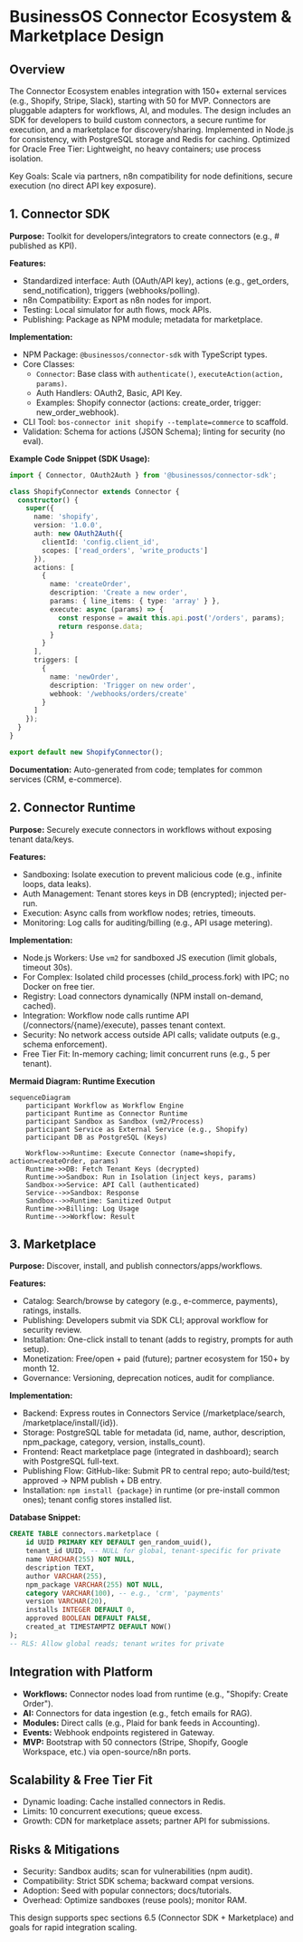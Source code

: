 # BusinessOS Connector Ecosystem & Marketplace Design

## Overview
The Connector Ecosystem enables integration with 150+ external services (e.g., Shopify, Stripe, Slack), starting with 50 for MVP. Connectors are pluggable adapters for workflows, AI, and modules. The design includes an SDK for developers to build custom connectors, a secure runtime for execution, and a marketplace for discovery/sharing. Implemented in Node.js for consistency, with PostgreSQL storage and Redis for caching. Optimized for Oracle Free Tier: Lightweight, no heavy containers; use process isolation.

Key Goals: Scale via partners, n8n compatibility for node definitions, secure execution (no direct API key exposure).

## 1. Connector SDK
**Purpose:** Toolkit for developers/integrators to create connectors (e.g., # published as KPI).

**Features:**
- Standardized interface: Auth (OAuth/API key), actions (e.g., get_orders, send_notification), triggers (webhooks/polling).
- n8n Compatibility: Export as n8n nodes for import.
- Testing: Local simulator for auth flows, mock APIs.
- Publishing: Package as NPM module; metadata for marketplace.

**Implementation:**
- NPM Package: `@businessos/connector-sdk` with TypeScript types.
- Core Classes:
  - `Connector`: Base class with `authenticate()`, `executeAction(action, params)`.
  - Auth Handlers: OAuth2, Basic, API Key.
  - Examples: Shopify connector (actions: create_order, trigger: new_order_webhook).
- CLI Tool: `bos-connector init shopify --template=commerce` to scaffold.
- Validation: Schema for actions (JSON Schema); linting for security (no eval).

**Example Code Snippet (SDK Usage):**
```typescript
import { Connector, OAuth2Auth } from '@businessos/connector-sdk';

class ShopifyConnector extends Connector {
  constructor() {
    super({
      name: 'shopify',
      version: '1.0.0',
      auth: new OAuth2Auth({
        clientId: 'config.client_id',
        scopes: ['read_orders', 'write_products']
      }),
      actions: [
        {
          name: 'createOrder',
          description: 'Create a new order',
          params: { line_items: { type: 'array' } },
          execute: async (params) => {
            const response = await this.api.post('/orders', params);
            return response.data;
          }
        }
      ],
      triggers: [
        {
          name: 'newOrder',
          description: 'Trigger on new order',
          webhook: '/webhooks/orders/create'
        }
      ]
    });
  }
}

export default new ShopifyConnector();
```

**Documentation:** Auto-generated from code; templates for common services (CRM, e-commerce).

## 2. Connector Runtime
**Purpose:** Securely execute connectors in workflows without exposing tenant data/keys.

**Features:**
- Sandboxing: Isolate execution to prevent malicious code (e.g., infinite loops, data leaks).
- Auth Management: Tenant stores keys in DB (encrypted); injected per-run.
- Execution: Async calls from workflow nodes; retries, timeouts.
- Monitoring: Log calls for auditing/billing (e.g., API usage metering).

**Implementation:**
- Node.js Workers: Use `vm2` for sandboxed JS execution (limit globals, timeout 30s).
- For Complex: Isolated child processes (child_process.fork) with IPC; no Docker on free tier.
- Registry: Load connectors dynamically (NPM install on-demand, cached).
- Integration: Workflow node calls runtime API (/connectors/{name}/execute), passes tenant context.
- Security: No network access outside API calls; validate outputs (e.g., schema enforcement).
- Free Tier Fit: In-memory caching; limit concurrent runs (e.g., 5 per tenant).

**Mermaid Diagram: Runtime Execution**
```mermaid
sequenceDiagram
    participant Workflow as Workflow Engine
    participant Runtime as Connector Runtime
    participant Sandbox as Sandbox (vm2/Process)
    participant Service as External Service (e.g., Shopify)
    participant DB as PostgreSQL (Keys)

    Workflow->>Runtime: Execute Connector (name=shopify, action=createOrder, params)
    Runtime->>DB: Fetch Tenant Keys (decrypted)
    Runtime->>Sandbox: Run in Isolation (inject keys, params)
    Sandbox->>Service: API Call (authenticated)
    Service-->>Sandbox: Response
    Sandbox-->>Runtime: Sanitized Output
    Runtime->>Billing: Log Usage
    Runtime-->>Workflow: Result
```

## 3. Marketplace
**Purpose:** Discover, install, and publish connectors/apps/workflows.

**Features:**
- Catalog: Search/browse by category (e.g., e-commerce, payments), ratings, installs.
- Publishing: Developers submit via SDK CLI; approval workflow for security review.
- Installation: One-click install to tenant (adds to registry, prompts for auth setup).
- Monetization: Free/open + paid (future); partner ecosystem for 150+ by month 12.
- Governance: Versioning, deprecation notices, audit for compliance.

**Implementation:**
- Backend: Express routes in Connectors Service (/marketplace/search, /marketplace/install/{id}).
- Storage: PostgreSQL table for metadata (id, name, author, description, npm_package, category, version, installs_count).
- Frontend: React marketplace page (integrated in dashboard); search with PostgreSQL full-text.
- Publishing Flow: GitHub-like: Submit PR to central repo; auto-build/test; approved -> NPM publish + DB entry.
- Installation: `npm install {package}` in runtime (or pre-install common ones); tenant config stores installed list.

**Database Snippet:**
```sql
CREATE TABLE connectors.marketplace (
    id UUID PRIMARY KEY DEFAULT gen_random_uuid(),
    tenant_id UUID, -- NULL for global, tenant-specific for private
    name VARCHAR(255) NOT NULL,
    description TEXT,
    author VARCHAR(255),
    npm_package VARCHAR(255) NOT NULL,
    category VARCHAR(100), -- e.g., 'crm', 'payments'
    version VARCHAR(20),
    installs INTEGER DEFAULT 0,
    approved BOOLEAN DEFAULT FALSE,
    created_at TIMESTAMPTZ DEFAULT NOW()
);
-- RLS: Allow global reads; tenant writes for private
```

## Integration with Platform
- **Workflows:** Connector nodes load from runtime (e.g., "Shopify: Create Order").
- **AI:** Connectors for data ingestion (e.g., fetch emails for RAG).
- **Modules:** Direct calls (e.g., Plaid for bank feeds in Accounting).
- **Events:** Webhook endpoints registered in Gateway.
- **MVP:** Bootstrap with 50 connectors (Stripe, Shopify, Google Workspace, etc.) via open-source/n8n ports.

## Scalability & Free Tier Fit
- Dynamic loading: Cache installed connectors in Redis.
- Limits: 10 concurrent executions; queue excess.
- Growth: CDN for marketplace assets; partner API for submissions.

## Risks & Mitigations
- Security: Sandbox audits; scan for vulnerabilities (npm audit).
- Compatibility: Strict SDK schema; backward compat versions.
- Adoption: Seed with popular connectors; docs/tutorials.
- Overhead: Optimize sandboxes (reuse pools); monitor RAM.

This design supports spec sections 6.5 (Connector SDK + Marketplace) and goals for rapid integration scaling.